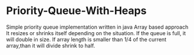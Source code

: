 # Priority-Queue-With-Heaps
Simple priority queue implementation written in java
Array based approach
It resizes or shrinks itself depending on the situation. If the queue is full, it will double in size. If array length is smaller than 1/4 of the current array,than it will divide shrink to half.
